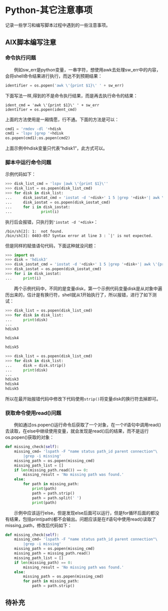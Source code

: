 # Python-其它注意事项
记录一些学习和编写脚本过程中遇到的一些注意事项。
## AIX脚本编写注意
### 命令执行问题
&#8195;&#8195;例如sw_err是python变量，一串字符，想使用awk去处理sw_err中的内容，会将shell命令结果进行执行，而达不到预期结果：
```python
identifier = os.popen('awk \'{print $1}\' ' + sw_err)
```
下面写法一样,得到的不是命令执行结果，而是再去执行命令的结果：
```
ident_cmd = 'awk \'{print $1}\' ' + sw_err
identifier = os.popen(ident_cmd)
```
上面的方法使用是一厢情愿，行不通。下面的方法是可以：
```python
cmd1 = 'rmdev -dl '+hdisk
cmd1 = 'lspv |grep '+hdisk
os.popen(cmd1);os.popen(cmd2)
```
上面示例中hdisk变量只代表“hdisk1”，此方式可以。
### 脚本中运行命令问题
示例代码如下：
```python
>>> disk_list_cmd = 'lspv |awk \'{print $1}\''
>>> disk_list = os.popen(disk_list_cmd)
>>> for disk in disk_list:
...     disk_iostat_cmd = 'iostat -d '+disk+' 1 5 |grep '+disk+'| awk \'{print $2,$3,$4,$5,$6}\''
...     disk_iostat = os.popen(disk_iostat_cmd)
...     for i in disk_iostat:
...             print(i)
```
执行后会报错，只执行到`'iostat -d '+disk+`：
```
/bin/sh[2]: 1:  not found.
/bin/sh[3]: 0403-057 Syntax error at line 3 : `|' is not expected.
```
但是同样的赋值语句代码，下面这种就没问题：
```python
>>> import os
>>> disk = 'hdisk3'       
>>> disk_iostat_cmd = 'iostat -d '+disk+' 1 5 |grep '+disk+'| awk \'{print $2,$3,$4,$5,$6}\''
>>> disk_iostat = os.popen(disk_iostat_cmd)
>>> for i in disk_iostat:
...     print(i)
```
&#8195;&#8195;两个示例代码中，不同的是变量disk，第一个示例代码变量disk是从对象中遍历出来的，估计是有换行符，shell就从1开始执行了，所以报错，进行了如下测试：
```python
>>> disk_list = os.popen(disk_list_cmd)
>>> for disk in disk_list:
...     print(disk)
... 
hdisk3

hdisk4

hdisk5

>>> disk_list = os.popen(disk_list_cmd)
>>> for disk in disk_list:
...     disk = disk.strip()
...     print(disk)
... 
hdisk3
hdisk4
hdisk5
```
所以在最开始报错代码中修改下代码使用`strip()`将变量disk的换行符去掉即可。
### 获取命令使用read()问题
&#8195;&#8195;例如通过os.popen()运行命令后获取了一个对象，在一个if语句中调用read()去读取，在else中继续使用变量，就会发现是read()后的结果，而不是运行os.popen()获取的对象：
```python
def missing_check(self):
    missing_cmd= 'lspath -F "name status path_id parent connection"\
        |grep -i missing'
    missing_path = os.popen(missing_cmd)
    missing_path_list = []
    if len(missing_path.read()) == 0:
        missing_result = 'No missing path was found.'
    else:
        for path in missing_path:
            print(path)
            path = path.strip()
            path = path.split(' ')
            print(path)
```
&#8195;&#8195;示例中应该运行else，但是发现else后面可以运行，但是for循环后面的都没有结果，包括print(path)都不会输出。问题应该是在if语句中使用read()读取了missing_path，修改后代码如下：
```python
def missing_check(self):
    missing_cmd= 'lspath -F "name status path_id parent connection"\
        |grep -i missing'
    missing_path = os.popen(missing_cmd)
    missing_path = missing_path.read()
    missing_path_list = []
    if len(missing_path) == 0:
        missing_result = 'No missing path was found.'
    else:
        missing_path = os.popen(missing_cmd)
        for path in missing_path:
            path = path.strip()
```
## 待补充
